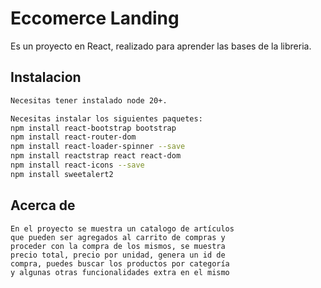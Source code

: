 # Eccomerce Landing

Es un proyecto en React, realizado para aprender las bases de la libreria. 

## Instalacion

```bash
Necesitas tener instalado node 20+.

Necesitas instalar los siguientes paquetes:
npm install react-bootstrap bootstrap
npm install react-router-dom
npm install react-loader-spinner --save
npm install reactstrap react react-dom
npm install react-icons --save
npm install sweetalert2
```

## Acerca de

```
En el proyecto se muestra un catalogo de artículos
que pueden ser agregados al carrito de compras y 
proceder con la compra de los mismos, se muestra
precio total, precio por unidad, genera un id de 
compra, puedes buscar los productos por categoría
y algunas otras funcionalidades extra en el mismo
```